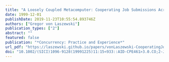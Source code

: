 ```yaml
---
title: "A Loosely Coupled Metacomputer: Cooperating Job Submissions Across Multiple Supercomputing Sites"
date: 1999-12-01
publishDate: 2019-11-23T10:55:54.893746Z
authors: ["Gregor von Laszewski"]
publication_types: ["2"]
abstract: ""
featured: false
publication: "*Concurrency: Practice and Experience*"
url_pdf: "https://laszewski.github.io/papers/vonLaszewski-CooperatingJobs.pdf"
doi: "10.1002/(SICI)1096-9128(19991225)11:15<933::AID-CPE461>3.0.CO;2-J"
---
```


